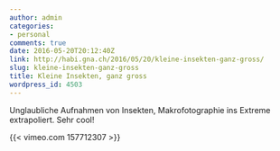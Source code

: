 ```yaml
---
author: admin
categories:
- personal
comments: true
date: 2016-05-20T20:12:40Z
link: http://habi.gna.ch/2016/05/20/kleine-insekten-ganz-gross/
slug: kleine-insekten-ganz-gross
title: Kleine Insekten, ganz gross
wordpress_id: 4503
---
```


Unglaubliche Aufnahmen von Insekten, Makrofotographie ins Extreme extrapoliert.
Sehr cool!

{{< vimeo.com 157712307 >}}
